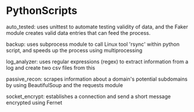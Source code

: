 # PythonScripts

auto_tested: uses unittest to automate testing validity of data, and the Faker module creates valid data entries that can feed the process. 

backup: uses subprocess module to call Linux tool 'rsync' within python script, and speeds up the process using multiprocessing

log_analyzer: uses regular expressions (regex) to extract information from a log and create two csv files from this

passive_recon: scrapes information about a domain's potential subdomains by using BeautifulSoup and the requests module

socket_encrypt: establishes a connection and send a short message encrypted using Fernet

